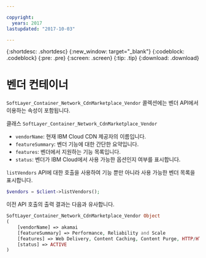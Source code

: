 ```yaml
---

copyright:
  years: 2017
lastupdated: "2017-10-03"

---
```


{:shortdesc: .shortdesc}
{:new_window: target="_blank"}
{:codeblock: .codeblock}
{:pre: .pre}
{:screen: .screen}
{:tip: .tip}
{:download: .download}

# 벤더 컨테이너
`SoftLayer_Container_Network_CdnMarketplace_Vendor` 콜렉션에는 벤더 API에서 이용하는 속성이 포함됩니다. 


클래스 `SoftLayer_Container_Network_CdnMarketplace_Vendor`  
* `vendorName`: 현재 IBM Cloud CDN 제공자의 이름입니다.  
* `featureSummary`: 벤더 기능에 대한 간단한 요약입니다.  
* `features`: 벤더에서 지원하는 기능 목록입니다.  
* `status`: 벤더가 IBM Cloud에서 사용 가능한 옵션인지 여부를 표시합니다.


`listVendors` API에 대한 호출을 사용하여 기능 뿐만 아니라 사용 가능한 벤더 목록을 표시합니다.

```php
$vendors = $client->listVendors();
``` 
이전 API 호출의 출력 결과는 다음과 유사합니다.
```php
SoftLayer_Container_Network_CdnMarketplace_Vendor Object
(
    [vendorName] => akamai
    [featureSummary] => Performance, Reliability and Scale
    [features] => Web Delivery, Content Caching, Content Purge, HTTP/HTTPS Support
    [status] => ACTIVE
)

```
